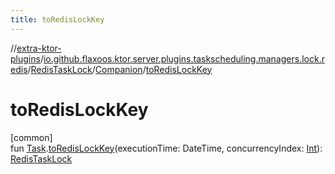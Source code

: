 ```yaml
---
title: toRedisLockKey
---
```

//[extra-ktor-plugins](../../../../index.md)/[io.github.flaxoos.ktor.server.plugins.taskscheduling.managers.lock.redis](../../index.md)/[RedisTaskLock](../index.md)/[Companion](index.md)/[toRedisLockKey](to-redis-lock-key.md)



# toRedisLockKey



[common]\
fun [Task](../../../io.github.flaxoos.ktor.server.plugins.taskscheduling.tasks/-task/index.md).[toRedisLockKey](to-redis-lock-key.md)(executionTime: DateTime, concurrencyIndex: [Int](https://kotlinlang.org/api/latest/jvm/stdlib/kotlin/-int/index.md)): [RedisTaskLock](../index.md)




